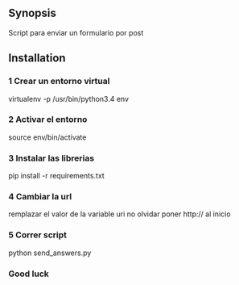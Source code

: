 ## Synopsis

Script para enviar un formulario por post

## Installation

### 1 Crear un entorno virtual

virtualenv -p /usr/bin/python3.4 env

### 2 Activar el entorno
source env/bin/activate

### 3 Instalar las librerias
pip install -r requirements.txt

### 4 Cambiar la url
remplazar el valor de la variable uri
no olvidar poner http:// al inicio

### 5 Correr script
python send_answers.py 

### Good luck
